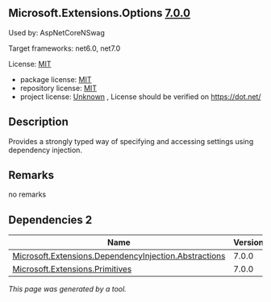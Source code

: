 Microsoft.Extensions.Options [7.0.0](https://www.nuget.org/packages/Microsoft.Extensions.Options/7.0.0)
--------------------

Used by: AspNetCoreNSwag

Target frameworks: net6.0, net7.0

License: [MIT](../../../../licenses/mit) 

- package license: [MIT](https://licenses.nuget.org/MIT) 
- repository license: [MIT](https://github.com/dotnet/runtime) 
- project license: [Unknown](https://dot.net/) , License should be verified on https://dot.net/

Description
-----------
Provides a strongly typed way of specifying and accessing settings using dependency injection.

Remarks
-----------
no remarks


Dependencies 2
-----------

|Name|Version|
|----------|:----|
|[Microsoft.Extensions.DependencyInjection.Abstractions](../../../../packages/nuget.org/microsoft.extensions.dependencyinjection.abstractions/7.0.0)|7.0.0|
|[Microsoft.Extensions.Primitives](../../../../packages/nuget.org/microsoft.extensions.primitives/7.0.0)|7.0.0|

*This page was generated by a tool.*